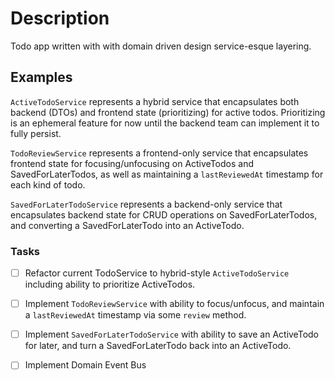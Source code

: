 # Description

Todo app written with with domain driven design service-esque layering.

## Examples

`ActiveTodoService` represents a hybrid service that encapsulates both backend (DTOs) and frontend state (prioritizing) for active todos. Prioritizing is an ephemeral feature for now until the backend team can implement it to fully persist.

`TodoReviewService` represents a frontend-only service that encapsulates frontend state for focusing/unfocusing on ActiveTodos and SavedForLaterTodos, as well as maintaining a `lastReviewedAt` timestamp for each kind of todo.

`SavedForLaterTodoService` represents a backend-only service that encapsulates backend state for CRUD operations on SavedForLaterTodos, and converting a SavedForLaterTodo into an ActiveTodo.

### Tasks

- [ ] Refactor current TodoService to hybrid-style `ActiveTodoService` including ability to prioritize ActiveTodos.
- [ ] Implement `TodoReviewService` with ability to focus/unfocus, and maintain a `lastReviewedAt` timestamp via some `review` method.
- [ ] Implement `SavedForLaterTodoService` with ability to save an ActiveTodo for later, and turn a SavedForLaterTodo back into an ActiveTodo.
- [ ] Implement Domain Event Bus

